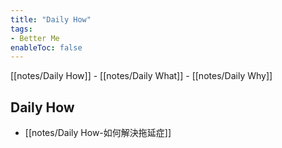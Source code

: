 ```yaml
---
title: "Daily How"
tags: 
- Better Me
enableToc: false
---
```


[[notes/Daily How]]  -  [[notes/Daily What]]  -  [[notes/Daily Why]]

## Daily How

- [[notes/Daily How-如何解決拖延症]]